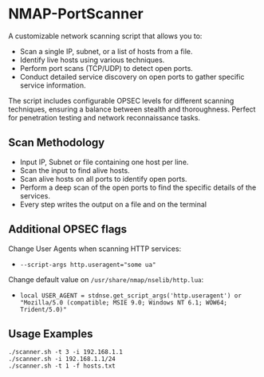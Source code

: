 # NMAP-PortScanner

A customizable network scanning script that allows you to:
- Scan a single IP, subnet, or a list of hosts from a file.
- Identify live hosts using various techniques.
- Perform port scans (TCP/UDP) to detect open ports.
- Conduct detailed service discovery on open ports to gather specific service information.

The script includes configurable OPSEC levels for different scanning techniques, ensuring a balance between stealth and thoroughness. Perfect for penetration testing and network reconnaissance tasks.

## Scan Methodology

- Input IP, Subnet or file containing one host per line.
- Scan the input to find alive hosts.
- Scan alive hosts on all ports to identify open ports.
- Perform a deep scan of the open ports to find the specific details of the services.
- Every step writes the output on a file and on the terminal 

## Additional OPSEC flags

Change User Agents when scanning HTTP services:
- `--script-args http.useragent="some ua"`

Change default value on `/usr/share/nmap/nselib/http.lua`:
- `local USER_AGENT = stdnse.get_script_args('http.useragent') or "Mozilla/5.0 (compatible; MSIE 9.0; Windows NT 6.1; WOW64; Trident/5.0)"`

## Usage Examples

```
./scanner.sh -t 3 -i 192.168.1.1
./scanner.sh -i 192.168.1.1/24
./scanner.sh -t 1 -f hosts.txt
```
